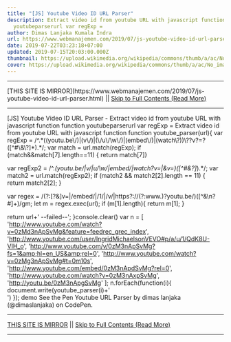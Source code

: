 ```yaml
---
title: "[JS] Youtube Video ID URL Parser"
description: Extract video id from youtube URL with javascript function function
  youtubeparserurl var regExp =
author: Dimas Lanjaka Kumala Indra
url: https://www.webmanajemen.com/2019/07/js-youtube-video-id-url-parser.html
date: 2019-07-22T03:23:18+07:00
updated: 2019-07-15T20:03:00.000Z
thumbnail: https://upload.wikimedia.org/wikipedia/commons/thumb/a/ac/No_image_available.svg/2048px-No_image_available.svg.png
cover: https://upload.wikimedia.org/wikipedia/commons/thumb/a/ac/No_image_available.svg/2048px-No_image_available.svg.png
---
```


<hr/> [THIS SITE IS MIRROR](https://www.webmanajemen.com/2019/07/js-youtube-video-id-url-parser.html) || <a href="https://www.webmanajemen.com/2019/07/js-youtube-video-id-url-parser.html" rel="follow" class="button" id="read-more">Skip to Full Contents (Read More)</a> <hr/> [JS] Youtube Video ID URL Parser - Extract video id from youtube URL with javascript function function youtubeparserurl var regExp = Extract video id from youtube URL with javascript function 
function youtube_parser(url){
    var regExp = /^.*((youtu.be\/)|(v\/)|(\/u\/\w\/)|(embed\/)|(watch\?))\??v?=?([^#\&\?]*).*/;
    var match = url.match(regExp);
    if (match&&match[7].length==11) { return match[7]}
  
  var regExp2 = /^.*(youtu\.be\/|v\/|u\/\w\/|embed\/|watch\?v=|\&v=)([^#\&\?]*).*/;
  var match2 = url.match(regExp2);
  if (match2 && match2[2].length == 11) {
    return match2[2];
  }
  
  var regex = /(?:[?&]v=|\/embed\/|\/1\/|\/v\/|https?:\/\/(?:www\.)?youtu\.be\/)([^&\n?#]+)/gm;
  let m = regex.exec(url);
  if (m[1].length){
    return m[1];
  }
  
  return url+' --failed--';
}console.clear()
var n = [
  'http://www.youtube.com/watch?v=0zMd3nApSvMg&feature=feedrec_grec_index', 
  'http://www.youtube.com/user/IngridMichaelsonVEVO#p/a/u/1/QdK8U-VIH_o', 
  'http://www.youtube.com/v/0zM3nApSvMg?fs=1&amp;hl=en_US&amp;rel=0',
  'http://www.youtube.com/watch?v=0zMg3nApSvMg#t=0m10s',
  'http://www.youtube.com/embed/0zM3nApdSvMg?rel=0',
  'http://www.youtube.com/watch?v=0zM3nAxpSvMg',
  'http://youtu.be/0zM3nApgSvMg'
];
  n.forEach(function(i){
  document.write(youtube_parser(i)+'<br>')
});
 demo
  See the Pen   Youtube URL Parser by dimas lanjaka (@dimaslanjaka)   on CodePen. <hr/> [THIS SITE IS MIRROR](https://www.webmanajemen.com/2019/07/js-youtube-video-id-url-parser.html) || <a href="https://www.webmanajemen.com/2019/07/js-youtube-video-id-url-parser.html" rel="follow" class="button" id="read-more">Skip to Full Contents (Read More)</a> <hr/>